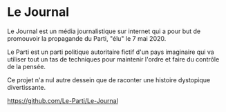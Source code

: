 # Le Journal

Le Journal est un média journalistique sur internet qui a pour but de promouvoir la propagande du Parti, "élu" le 7 mai 2020.

Le Parti est un parti politique autoritaire fictif d'un pays imaginaire qui va utiliser tout un tas de techniques pour maintenir l'ordre et faire du contrôle de la pensée.

Ce projet n'a nul autre dessein que de raconter une histoire dystopique divertissante.

https://github.com/Le-Parti/Le-Journal

